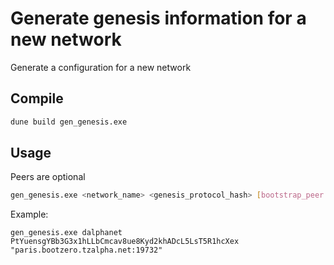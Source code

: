 # Generate genesis information for a new network

Generate a configuration for a new network

## Compile

```bash
dune build gen_genesis.exe
```

## Usage

Peers are optional

```bash
gen_genesis.exe <network_name> <genesis_protocol_hash> [bootstrap_peer..]
```

Example:
```
gen_genesis.exe dalphanet PtYuensgYBb3G3x1hLLbCmcav8ue8Kyd2khADcL5LsT5R1hcXex "paris.bootzero.tzalpha.net:19732"
```
